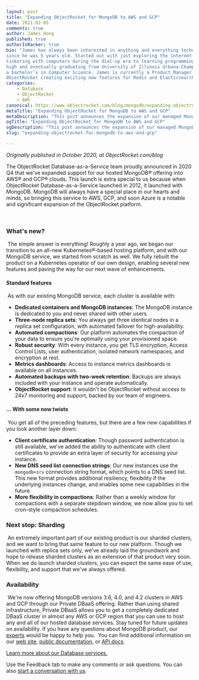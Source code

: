 ```yaml
---
layout: post
title: "Expanding ObjectRocket for MongoDB to AWS and GCP"
date: 2021-02-05
comments: true
author: James Hong
published: true
authorIsRacker: true
bio: "James has always been interested in anything and everything technology
since he was 5 years old. Started out with just exploring the internet and
tinkering with computers during the dial-up era to learning programming in junior
high and eventually graduating from University of Illinois Urbana-Champaign with
a bachelor’s in Computer Science. James is currently a Product Manager at
ObjectRocket creating exciting new features for Redis and Elasticsearch."
categories:
    - Database
    - ObjectRocket
    - AWS
canonical: https://www.objectrocket.com/blog/mongodb/expanding-objectrocket-for-mongodb-to-aws-and-gcp/
metaTitle: "Expanding ObjectRocket for MongoDB to AWS and GCP"
metaDescription: "This post announces the expansion of our managed MongoDB service into AWS and GCP public clouds."
ogTitle: "Expanding ObjectRocket for MongoDB to AWS and GCP"
ogDescription: "This post announces the expansion of our managed MongoDB service into AWS and GCP public clouds."
slug: "expanding-objectrocket-for-mongodb-to-aws-and-gcp"

---
```


*Originally published in October 2020, at ObjectRocket.com/blog*

The ObjectRocket Database-as-a-Service team proudly announced in 2020 Q4 that we've expanded
support for our hosted MongoDB&reg; offering into AWS&reg; and GCP&reg; clouds. This launch
is extra special to us because when ObjectRocket Database-as-a-Service launched in 2012, it
launched with MongoDB. MongoDB will always have a special place in our hearts and minds, so
bringing this service to AWS, GCP, and soon Azure is a notable and significant expansion of
the ObjectRocket platform.

<!--more-->
​​
### What's new?
​
The simple answer is everything! Roughly a year ago, we began our transition to an all-new
Kubernetes&reg;-based hosting platform, and with our MongoDB service, we started from scratch
as well. We fully rebuilt the product on a Kubernetes operator of our own design, enabling
several new features and paving the way for our next wave of enhancements.
​
#### Standard features
​
As with our existing MongoDB service, each cluster is available with:
​
- **Dedicated containers and MongoDB instances**: The MongoDB instance is dedicated to you
  and never shared with other users.
- **Three-node replica sets**: You always get three identical nodes in a replica set
  configuration, with automated failover for high-availability.
- **Automated compactions**: Our platform automates the compaction of your data to ensure
  you're optimally using your provisioned space.
- **Robust security**: With every instance, you get TLS encryption, Access Control Lists,
  user authentication, isolated network namespaces, and encryption at rest.
- **Metrics dashboards**: Access to instance metrics dashboards is available on all instances.
- **Automated backups with two-week retention**: Backups are always included with your
  instance and operate automatically.
- **ObjectRocket support**: It wouldn't be ObjectRocket without access to 24x7 monitoring
  and support, backed by our team of engineers.
​
#### ... With some new twists
​
You get all of the preceding features, but there are a few new capabilities if you look
another layer down:
​
- **Client certificate authentication**: Though password authentication is still available,
  we've added the ability to authenticate with client certificates to provide an extra layer
  of security for accessing your instance.
- **New DNS seed list connection strings**: Our new instances use the `mongodb+srv`
  connection string format, which points to a DNS seed list. This new format provides
  additional resiliency, flexibility if the underlying instances change, and enables some
  new capabilities in the future.
- **More flexibility in compactions**: Rather than a weekly window for compactions with a
  separate stepdown window, we now allow you to set cron-style compaction schedules.
​
### Next stop: Sharding
​
An extremely important part of our existing product is our sharded clusters, and we want
to bring that same feature to our new platform. Though we launched with replica sets only,
we've already laid the groundwork and hope to release sharded clusters as an extension of
that product very soon.
​
When we do launch sharded clusters, you can expect the same ease of use, flexibility, and
support that we've always offered.
​
### Availability
​
We're now offering MongoDB versions 3.6, 4.0, and 4.2 clusters in AWS and GCP through our
Private DBaaS offering. Rather than using shared infrastructure, Private DBaaS allows you
to get a completely dedicated DBaaS cluster in almost any AWS or GCP region that you can
use to host any and all of our hosted database services. Stay tuned for future updates on
availability. If you have any questions about MongoDB product, our
[experts](https://www.objectrocket.com/contact/) would be happy to help you.
​
You can find additional information on our [web site](https://www.objectrocket.com/managed-mongodb/),
[public documentation](https://docs.objectrocket.com/mongodb.html), or
[API docs](https://docs.api.objectrocket.cloud/#mongodb-instances).

<a class="cta purple" id="cta" href="https://www.rackspace.com/data/databases">Learn more about our Database services.</a>

Use the Feedback tab to make any comments or ask questions. You can also [start a conversation with us](https://www.rackspace.com/contact).

